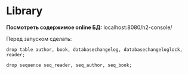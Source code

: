 # Library

**Посмотреть содержимое online БД:**
localhost:8080/h2-console/

Перед запуском сделать:

```drop table author, book, databasechangelog, databasechangeloglock, reader;```

```drop sequence seq_reader, seq_author, seq_book;```